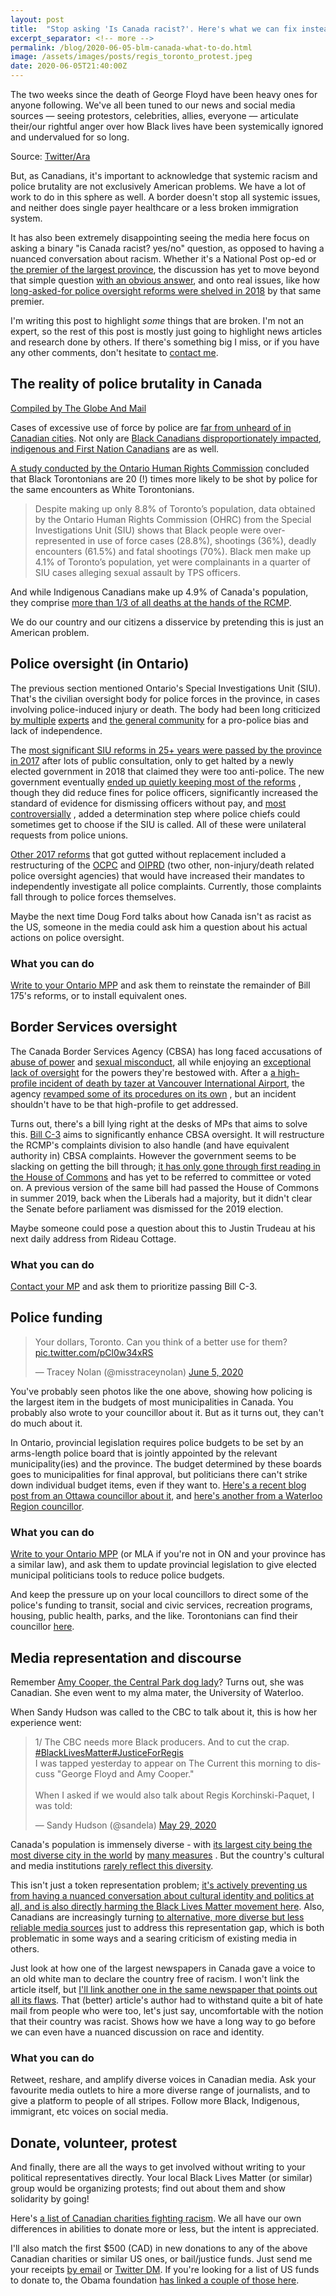```yaml
---
layout: post
title:  "Stop asking 'Is Canada racist?'. Here's what we can fix instead."
excerpt_separator: <!-- more -->
permalink: /blog/2020-06-05-blm-canada-what-to-do.html
image: /assets/images/posts/regis_toronto_protest.jpeg
date: 2020-06-05T21:40:00Z
---
```


The two weeks since the death of George Floyd have been
heavy ones for anyone following. We've all been tuned to our
news and social media sources &mdash; seeing protestors, celebrities, allies, everyone &mdash;
articulate their/our rightful anger over how Black lives have been systemically
ignored and undervalued for so long.

<div class="post-image">
    <img src="/assets/images/posts/regis_toronto_protest.jpeg" alt="">
    <div class="image-caption">
        Source: <a href="https://twitter.com/MINAHATESYOU/status/1266817834459463680/">Twitter/Ara</a>
    </div>
</div>


But, as Canadians, it's important to acknowledge that systemic racism and police
brutality are not exclusively American problems. We have a lot of work
to do in this sphere as well. A border doesn't stop all systemic issues,
and neither does single payer healthcare or a less broken immigration system.

<!-- more -->

It has also been extremely disappointing seeing the media here focus on asking
a binary "is Canada racist? yes/no" question, as opposed to having
a nuanced conversation about racism.
Whether it's a National Post op-ed or [the premier of the largest province](https://www.cbc.ca/news/canada/toronto/ont-ford-racism-1.5595647), the discussion has yet to move
beyond that simple question [with an obvious answer](https://www.ctvnews.ca/canada/five-charts-that-show-what-systemic-racism-looks-like-in-canada-1.4970352),
and onto real issues, like how
[long-asked-for police oversight reforms were shelved in 2018](https://www.cbc.ca/news/canada/toronto/doug-ford-police-reform-ontario-1.4733259)
by that same premier.

I'm writing this post to highlight *some* things that are broken. I'm not an expert,
so the rest of this post is mostly just going to highlight news articles and research
done by others. If there's something big I miss, or if you have any other comments,
don't hesitate to [contact me](mailto:me@itsbilal.com).

## The reality of police brutality in Canada

<div class="post-image">
    <img src="/assets/images/posts/police_brutality_data_globeandmail.png" alt="">
    <div class="image-caption">
        <a href="https://www.theglobeandmail.com/opinion/article-yes-canada-we-too-have-an-anti-black-racism-problem/">Compiled by The Globe And Mail</a>
    </div>
</div>

Cases of excessive use of force by police are [far from unheard of in Canadian
cities](https://www.cbc.ca/radio/thecurrent/the-current-for-june-1-2020-1.5592953/police-brutality-continually-treated-like-a-one-off-in-canada-says-desmond-cole-1.5592954).
Not only are [Black Canadians disproportionately impacted](https://www.washingtonpost.com/opinions/2020/06/04/black-canadians-are-suffocating-under-racist-policing-system-too/),
[indigenous and First Nation Canadians](https://globalnews.ca/news/7028495/winnipeg-police-use-of-force-scrutiny/) are as well.

[A study conducted by the Ontario Human Rights Commission](http://www.ohrc.on.ca/en/public-interest-inquiry-racial-profiling-and-discrimination-toronto-police-service/collective-impact-interim-report-inquiry-racial-profiling-and-racial-discrimination-black#Executive%20summary)
concluded that Black Torontonians are 20 (!) times more likely to be shot by police
for the same encounters as White Torontonians.

> Despite making up only 8.8% of Toronto’s population, data obtained by the Ontario Human Rights Commission (OHRC) from the Special Investigations Unit (SIU) shows that Black people were over-represented in use of force cases (28.8%), shootings (36%), deadly encounters (61.5%) and fatal shootings (70%). Black men make up 4.1% of Toronto’s population, yet were complainants in a quarter of SIU cases alleging sexual assault by TPS officers.

And while Indigenous Canadians make up 4.9% of Canada's population, they comprise
[more than 1/3 of all deaths at the hands of the RCMP](https://www.theglobeandmail.com/canada/article-more-than-one-third-of-people-shot-to-death-over-a-decade-by-rcmp/).

We do our country and our citizens a disservice by pretending this is just an
American problem.

## Police oversight (in Ontario)

The previous section mentioned Ontario's Special Investigations Unit (SIU). That's the civilian oversight
body for police forces in the province, in cases involving police-induced injury or death. The
body had been long criticized [by multiple](https://www.thestar.com/news/crime/2012/04/27/ombudsman_andre_marin_slams_siu_over_propolice_bias_in_michael_eligon_case.html)
[experts](https://www.theglobeandmail.com/news/politics/make-ontarios-police-watchdog-an-independent-office-outgoing-siu-chief-says/article14365607/) and
[the general community](https://blacklivesmatter.ca/demands/) for a pro-police bias and lack of independence.

The [most significant SIU reforms in 25+ years were passed by the province in 2017](https://www.cbc.ca/news/canada/toronto/officers-could-be-suspended-without-pay-under-ontario-s-policing-reforms-1.4383477)
after lots of public consultation, only to get halted by a newly elected government in 2018 that
claimed they were too anti-police. The new government eventually [ended up quietly keeping
most of the reforms](https://www.theglobeandmail.com/opinion/editorials/article-globe-editorial-doug-ford-surprises-by-not-gutting-police-oversight/?)
, though they did reduce fines for police officers, significantly increased the standard of evidence for
dismissing officers without pay, and [most controversially](https://www.theglobeandmail.com/canada/article-ontario-police-reforms-would-completely-subvert-watchdogs/)
, added a determination step where police chiefs could sometimes get to choose if the SIU is called. All of these were unilateral requests
from police unions.

[Other 2017 reforms](https://www.cbc.ca/news/canada/toronto/officers-could-be-suspended-without-pay-under-ontario-s-policing-reforms-1.4383477) that got
gutted without replacement included a restructuring of the [OCPC](https://en.wikipedia.org/wiki/Ontario_Civilian_Police_Commission) and [OIPRD](https://en.wikipedia.org/wiki/Office_of_the_Independent_Police_Review_Director) (two other, non-injury/death related police
oversight agencies) that would have increased their mandates to independently investigate all police complaints. Currently, those complaints fall through
to police forces themselves.

Maybe the next time Doug Ford talks about how Canada isn't as racist as the US, someone in the
media could ask him a question about his actual actions on police oversight.

### What you can do

[Write to your Ontario MPP](https://www.ola.org/en/members) and ask them to reinstate the remainder of Bill 175's
reforms, or to install equivalent ones.

## Border Services oversight

The Canada Border Services Agency (CBSA) has long faced accusations of [abuse of power](https://www.cbc.ca/news/politics/cbsa-misconduct-tunney-1.5560993)
and [sexual misconduct](https://www.cbc.ca/news/canada/cbsa-files-abuse-atip-1.4999473), all while enjoying an [exceptional lack of oversight](https://bccla.org/2020/03/cbsa-is-not-a-fair-or-accountable-agencywhy-we-need-canada-border-services-agency-oversight/)
for the powers they're bestowed with.
After a [a high-profile incident of death by
tazer at Vancouver International Airport](https://en.wikipedia.org/wiki/Robert_Dzieka%C5%84ski_Taser_incident), the agency
[revamped some of its procedures on its own](https://toronto.citynews.ca/2007/11/26/canada-border-services-announces-taser-related-changes-at-airport/)
, but an incident shouldn't have to be that high-profile to get addressed.

Turns out, there's a bill lying right at the desks of MPs that aims to solve this. [Bill C-3](https://lop.parl.ca/sites/PublicWebsite/default/en_CA/ResearchPublications/LegislativeSummaries/431C3E) aims to
significantly enhance CBSA oversight. It will restructure the RCMP's complaints division to also handle (and have equivalent authority in) CBSA complaints.
However the government seems to be slacking on getting the bill through; [it has only gone through first reading in the House of Commons](https://www.parl.ca/LegisInfo/BillDetails.aspx?Language=E&billId=10613928)
and has yet to be referred to committee or voted on. A previous version of the same bill had passed the House of Commons in summer 2019, back when the Liberals had a majority, but
it didn't clear the Senate before parliament was dismissed for the 2019 election.

Maybe someone could pose a question about this to Justin Trudeau at his next daily address from Rideau Cottage.

### What you can do

[Contact your MP](https://www.ourcommons.ca/Members/en) and ask them to prioritize passing Bill C-3.

## Police funding

<blockquote class="twitter-tweet"><p lang="en" dir="ltr">Your dollars, Toronto. Can you think of a better use for them? <a href="https://t.co/pCl0w34xRS">pic.twitter.com/pCl0w34xRS</a></p>&mdash; Tracey Nolan (@misstraceynolan) <a href="https://twitter.com/misstraceynolan/status/1268880348353564673?ref_src=twsrc%5Etfw">June 5, 2020</a></blockquote> <script async src="https://platform.twitter.com/widgets.js" charset="utf-8"></script>

You've probably seen photos like the one above, showing how policing is the largest item in the budgets of most
municipalities in Canada. You probably also wrote to your councillor about it. But as it turns out, they
can't do much about it.

In Ontario, provincial legislation requires police budgets to be set by an arms-length police board that is jointly
appointed by the relevant municipality(ies) and the province. The budget determined by these boards goes to
municipalities for final approval, but politicians there can't strike down individual budget items, even if
they want to. [Here's a recent blog post from an Ottawa councillor about it](https://kitchissippiward.ca/content/way-forward-police-funding),
and [here's another from a Waterloo Region councillor](https://janemitchell.blog/2020/06/04/defunding-the-police/).

### What you can do

[Write to your Ontario MPP](https://www.ola.org/en/members) (or MLA if you're not in ON and your province has a similar law), and ask
them to update provincial legislation to give elected municipal politicians tools to reduce police budgets.

And keep the pressure up on your local councillors to direct some of the police's funding to transit, social and civic services,
recreation programs, housing, public health, parks, and the like. Torontonians can find their councillor [here](https://www.toronto.ca/city-government/council/members-of-council/).

## Media representation and discourse

Remember [Amy Cooper, the Central Park dog lady](https://globalnews.ca/news/6986111/central-park-karen-amy-cooper-dog/)? Turns out, she was Canadian. She even
went to my alma mater, the University of Waterloo.

When Sandy Hudson was called to the CBC to talk about it, this is how her experience went:

<blockquote class="twitter-tweet"><p lang="en" dir="ltr">1/ The CBC needs more Black producers. And to cut the crap. <a href="https://twitter.com/hashtag/BlackLivesMatter?src=hash&amp;ref_src=twsrc%5Etfw">#BlackLivesMatter</a><a href="https://twitter.com/hashtag/JusticeForRegis?src=hash&amp;ref_src=twsrc%5Etfw">#JusticeForRegis</a><br>I was tapped yesterday to appear on The Current this morning to discuss &quot;George Floyd and Amy Cooper.&quot;<br><br>When I asked if we would also talk about Regis Korchinski-Paquet, I was told:</p>&mdash; Sandy Hudson (@sandela) <a href="https://twitter.com/sandela/status/1266494329876393984?ref_src=twsrc%5Etfw">May 29, 2020</a></blockquote> <script async src="https://platform.twitter.com/widgets.js" charset="utf-8"></script>

Canada's population
is immensely diverse - with [its largest city being the most diverse city in the world](https://theculturetrip.com/north-america/canada/articles/toronto-named-most-diverse-city-in-the-world-by-bbc-radio/) by [many measures](https://www.thestar.com/news/gta/2017/11/08/toronto-is-now-majority-visible-minority-what-about-your-neighbourhood.html)
. But the country's cultural and media institutions [rarely reflect this diversity](https://www.macleans.ca/opinion/the-outliers-of-canadian-media/).

This isn't just a token representation problem; [it's actively preventing us from having a nuanced conversation about cultural identity
and politics at all, and is also directly harming the Black Lives Matter movement here](https://policyoptions.irpp.org/magazines/september-2019/canadian-media-lacks-nuance-depth-on-racial-issues/).
Also, Canadians are increasingly turning [to alternative, more diverse but less reliable media sources](https://www.thestar.com/life/opinion/2020/02/05/lessons-from-the-coronavirus-coverage-give-a-voice-to-more-diverse-populations.html)
just to address this representation gap, which is both problematic in some ways and a searing criticism of existing media in others.

Just look at how one of the largest newspapers in Canada gave a voice to an old white man to declare the country
free of racism. I won't link the article itself, but [I'll link another one in the same newspaper that points out all its flaws](https://nationalpost.com/opinion/vanmala-subramaniam-before-you-declare-canada-is-not-a-racist-country-do-your-homework).
That (better) article's author had to withstand quite a bit of hate mail from people who were too, let's just say, uncomfortable
with the notion that their country was racist. Shows how we have a long way to go before we can even have a nuanced
discussion on race and identity.

### What you can do

Retweet, reshare, and amplify diverse voices in Canadian media. Ask your favourite media outlets to hire a more diverse
range of journalists, and to give a platform to people of all stripes. Follow more Black, Indigenous, immigrant, etc
voices on social media.

## Donate, volunteer, protest

And finally, there are all the ways to get involved without writing to your political representatives directly.
Your local Black Lives Matter (or similar) group would be organizing protests; find out about them and show solidarity
by going!

Here's [a list of Canadian charities fighting racism](https://fashionmagazine.com/culture/black-community-organizations-canada-donate/).
We all have our own differences in abilities to donate more or less, but the intent is appreciated.

I'll also match the first $500 (CAD) in new
donations to any of the above Canadian charities or similar US ones, or bail/justice funds. Just send me your receipts [by email](mailto:me@itsbilal.com) or [Twitter DM](https://twitter.com/bilal_akh).
If you're looking for a list of
US funds to donate to, the Obama foundation [has linked a couple of those here](https://www.obama.org/anguish-and-action/).

